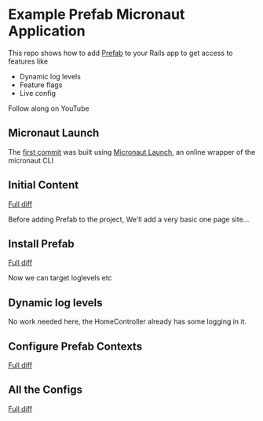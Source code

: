 # Example Prefab Micronaut Application

This repo shows how to add [Prefab] to your Rails app to get access to features like

- Dynamic log levels
- Feature flags
- Live config

Follow along on YouTube

## Micronaut Launch

The [first commit](https://github.com/prefab-cloud/example-micronaut-app/commit/d915d4d83b8c9e6de9105d3c66dde85b391aa413) was built using [Micronaut Launch], an online wrapper of the micronaut CLI  

## Initial Content

[Full diff](https://github.com/prefab-cloud/example-micronaut-app/compare/new-repo...initial-content)


Before adding Prefab to the project, We'll add a very basic one page site...



## Install Prefab

[Full diff](https://github.com/prefab-cloud/example-micronaut-app/compare/initial-content...install-prefab)

Now we can target loglevels etc

## Dynamic log levels

No work needed here, the HomeController already has some logging in it.


## Configure Prefab Contexts


[Full diff](https://github.com/prefab-cloud/example-micronaut-app/compare/install-prefab...configure-prefab-context)


## All the Configs

[Full diff](https://github.com/prefab-cloud/example-micronaut-app/compare/configure-prefab-context...show-values-table)




[Prefab]: https://prefab.cloud
[Sign up]: https://app.prefab.cloud/users/sign_up
[Micronaut Launch]: https://micronaut.io/launch/
[dynamic log levels]: https://docs.prefab.cloud/docs/ruby-sdk/dynamic-log-levels
